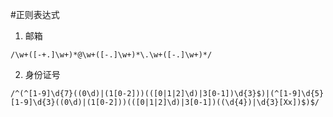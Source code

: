 #正则表达式

1. 邮箱
```
/\w+([-+.]\w+)*@\w+([-.]\w+)*\.\w+([-.]\w+)*/
```

2. 身份证号
 ```
 /^(^[1-9]\d{7}((0\d)|(1[0-2]))(([0|1|2]\d)|3[0-1])\d{3}$)|(^[1-9]\d{5}[1-9]\d{3}((0\d)|(1[0-2]))(([0|1|2]\d)|3[0-1])((\d{4})|\d{3}[Xx])$)$/
 ```